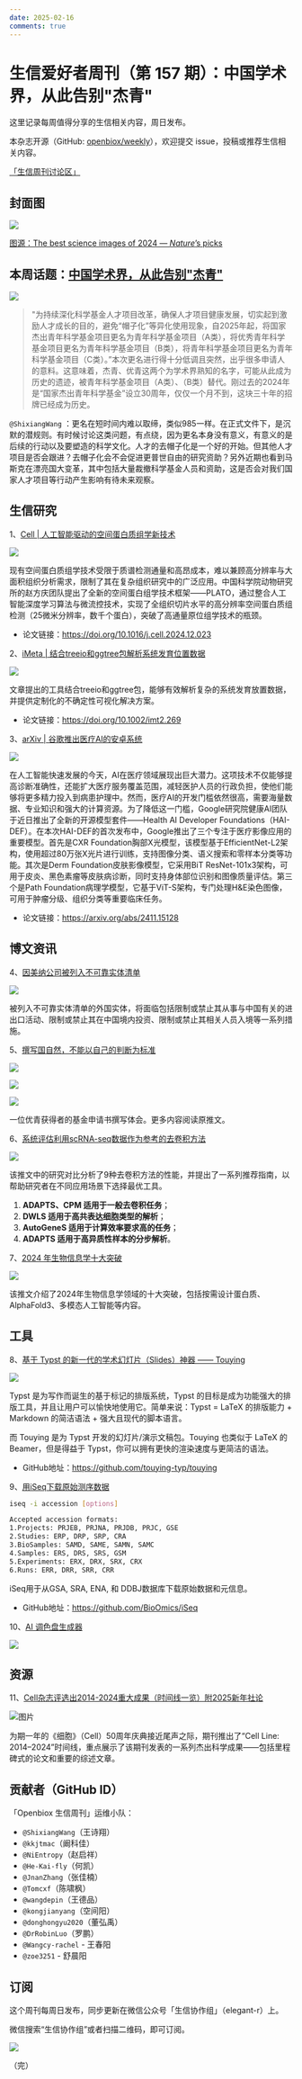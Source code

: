 ```yaml
---
date: 2025-02-16
comments: true
---
```


# 生信爱好者周刊（第 157 期）：中国学术界，从此告别"杰青"

这里记录每周值得分享的生信相关内容，周日发布。

本杂志开源（GitHub: [openbiox/weekly](https://github.com/openbiox/weekly)），欢迎提交 issue，投稿或推荐生信相关内容。

[「生信周刊讨论区」](https://github.com/openbiox/weekly/discussions)

## 封面图

![](https://weekly-1301043367.cos.ap-shanghai.myqcloud.com/20250216143518231.png)

[图源：The best science images of 2024 — *Nature*’s picks](https://www.nature.com/immersive/d41586-024-03969-z/index.html)

## 本周话题：[中国学术界，从此告别"杰青"](https://mp.weixin.qq.com/s/BxsRFh2O46n7HykQ9v8Y4g)

![](https://weekly-1301043367.cos.ap-shanghai.myqcloud.com/20250216143658678.webp)

>"为持续深化科学基金人才项目改革，确保人才项目健康发展，切实起到激励人才成长的目的，避免“帽子化”等异化使用现象，自2025年起，将国家杰出青年科学基金项目更名为青年科学基金项目（A类），将优秀青年科学基金项目更名为青年科学基金项目（B类），将青年科学基金项目更名为青年科学基金项目（C类）。”本次更名进行得十分低调且突然，出乎很多申请人的意料。这意味着，杰青、优青这两个为学术界熟知的名字，可能从此成为历史的遗迹，被青年科学基金项目（A类）、（B类）替代。刚过去的2024年是“国家杰出青年科学基金”设立30周年，仅仅一个月不到，这块三十年的招牌已经成为历史。

`@ShixiangWang` ：更名在短时间内难以取缔，类似985一样。在正式文件下，是沉默的潜规则。有时候讨论这类问题，有点绕，因为更名本身没有意义，有意义的是后续的行动以及要塑造的科学文化。人才的去帽子化是一个好的开始。但其他人才项目是否会跟进？去帽子化会不会促进更普世自由的研究资助？另外近期也看到马斯克在漂亮国大变革，其中包括大量裁撤科学基金人员和资助，这是否会对我们国家人才项目等行动产生影响有待未来观察。

## 生信研究

1、[Cell | 人工智能驱动的空间蛋白质组学新技术](https://mp.weixin.qq.com/s/QL61f6sTfpUoAGIbUWNeNg)

![](https://weekly-1301043367.cos.ap-shanghai.myqcloud.com/20250216145442328.webp)

现有空间蛋白质组学技术受限于质谱检测通量和高昂成本，难以兼顾高分辨率与大面积组织分析需求，限制了其在复杂组织研究中的广泛应用。中国科学院动物研究所的赵方庆团队提出了全新的空间蛋白组学技术框架——PLATO，通过整合人工智能深度学习算法与微流控技术，实现了全组织切片水平的高分辨率空间蛋白质组检测（25微米分辨率，数千个蛋白），突破了高通量原位组学技术的瓶颈。

- 论文链接：https://doi.org/10.1016/j.cell.2024.12.023

2、[iMeta | 结合treeio和ggtree包解析系统发育位置数据](https://mp.weixin.qq.com/s/-hJ8ZmwIJ5WD_W1KzPUy0w)

![](https://weekly-1301043367.cos.ap-shanghai.myqcloud.com/20250216144757886.png)

文章提出的工具结合treeio和ggtree包，能够有效解析复杂的系统发育放置数据，并提供定制化的不确定性可视化解决方案。

- 论文链接：https://doi.org/10.1002/imt2.269



3、[arXiv | 谷歌推出医疗AI的安卓系统](https://mp.weixin.qq.com/s/DpQ6MTwTriMxWrDnNF6r1Q)

![](https://weekly-1301043367.cos.ap-shanghai.myqcloud.com/20250216150305629.webp)

在人工智能快速发展的今天，AI在医疗领域展现出巨大潜力。这项技术不仅能够提高诊断准确性，还能扩大医疗服务覆盖范围，减轻医护人员的行政负担，使他们能够将更多精力投入到病患护理中。然而，医疗AI的开发门槛依然很高，需要海量数据、专业知识和强大的计算资源。为了降低这一门槛，Google研究院健康AI团队于近日推出了全新的开源模型套件——Health AI Developer Foundations（HAI-DEF）。在本次HAI-DEF的首次发布中，Google推出了三个专注于医疗影像应用的重要模型。首先是CXR Foundation胸部X光模型，该模型基于EfficientNet-L2架构，使用超过80万张X光片进行训练，支持图像分类、语义搜索和零样本分类等功能。其次是Derm Foundation皮肤影像模型，它采用BiT ResNet-101x3架构，可用于皮炎、黑色素瘤等皮肤病诊断，同时支持身体部位识别和图像质量评估。第三个是Path Foundation病理学模型，它基于ViT-S架构，专门处理H&E染色图像，可用于肿瘤分级、组织分类等重要临床任务。

- 论文链接：https://arxiv.org/abs/2411.15128



## 博文资讯

4、[因美纳公司被列入不可靠实体清单](https://mp.weixin.qq.com/s/fg3Jde9FgFF-Q5pomTl_RA)

![](https://weekly-1301043367.cos.ap-shanghai.myqcloud.com/20250216150614814.webp)

被列入不可靠实体清单的外国实体，将面临包括限制或禁止其从事与中国有关的进出口活动、限制或禁止其在中国境内投资、限制或禁止其相关人员入境等一系列措施。



5、[撰写国自然，不能以自己的判断为标准](https://mp.weixin.qq.com/s/Ly2DZGexF6J4Po4c5g21Fg)

![](https://weekly-1301043367.cos.ap-shanghai.myqcloud.com/20250216150737936.png)

![](https://weekly-1301043367.cos.ap-shanghai.myqcloud.com/20250216150918988.png)

![](https://weekly-1301043367.cos.ap-shanghai.myqcloud.com/20250216151001626.png)

一位优青获得者的基金申请书撰写体会。更多内容阅读原推文。



6、[系统评估利用scRNA-seq数据作为参考的去卷积方法](https://mp.weixin.qq.com/s/nyKJVBRIMPG4rXsF0hTAsw)

![](https://weekly-1301043367.cos.ap-shanghai.myqcloud.com/20250216145112887.webp)

该推文中的研究对比分析了9种去卷积方法的性能，并提出了一系列推荐指南，以帮助研究者在不同应用场景下选择最优工具。

1. **ADAPTS、CPM 适用于一般去卷积任务**；
2. **DWLS 适用于高共表达细胞类型的解析**；
3. **AutoGeneS 适用于计算效率要求高的任务**；
4. **ADAPTS 适用于高异质性样本的分步解析**。



7、[2024 年生物信息学十大突破](https://mp.weixin.qq.com/s/cfgNiqSUTJIbOqNAe_DbmA)

![](https://weekly-1301043367.cos.ap-shanghai.myqcloud.com/20250216145342327.png)

该推文介绍了2024年生物信息学领域的十大突破，包括按需设计蛋白质、AlphaFold3、多模态人工智能等内容。


## 工具

8、[基于 Typst 的新一代的学术幻灯片（Slides）神器 —— Touying](https://zhuanlan.zhihu.com/p/700974038?utm_campaign=shareopn&utm_medium=social&utm_psn=1857143739534946304&utm_source=wechat_session)

![](https://weekly-1301043367.cos.ap-shanghai.myqcloud.com/20250216151118885.png)

Typst 是为写作而诞生的基于标记的排版系统，Typst 的目标是成为功能强大的排版工具，并且让用户可以愉快地使用它。简单来说：Typst = LaTeX 的排版能力 + Markdown 的简洁语法 + 强大且现代的脚本语言。

而 Touying 是为 Typst 开发的幻灯片/演示文稿包。Touying 也类似于 LaTeX 的 Beamer，但是得益于 Typst，你可以拥有更快的渲染速度与更简洁的语法。

- GitHub地址：https://github.com/touying-typ/touying

9、[用iSeq下载原始测序数据](https://mp.weixin.qq.com/s/TDpljP6TiuTmyXn07c5rjA)

```bash
iseq -i accession [options]

Accepted accession formats:
1.Projects: PRJEB, PRJNA, PRJDB, PRJC, GSE
2.Studies: ERP, DRP, SRP, CRA
3.BioSamples: SAMD, SAME, SAMN, SAMC
4.Samples: ERS, DRS, SRS, GSM
5.Experiments: ERX, DRX, SRX, CRX
6.Runs: ERR, DRR, SRR, CRR
```



iSeq用于从GSA, SRA, ENA, 和 DDBJ数据库下载原始数据和元信息。

- GitHub地址：https://github.com/BioOmics/iSeq

10、[AI 调色盘生成器](https://colorify.rocks/)

![](https://weekly-1301043367.cos.ap-shanghai.myqcloud.com/20250216152155898.png)



## 资源

11、[Cell杂志评选出2014-2024重大成果（时间线一览）附2025新年社论](https://mp.weixin.qq.com/s/Ss8yWJhskFblr2dmvsW-Tw)

![图片](https://weekly-1301043367.cos.ap-shanghai.myqcloud.com/20250216152454378.webp)

为期一年的《细胞》（Cell）50周年庆典接近尾声之际，期刊推出了“Cell Line: 2014–2024”时间线，重点展示了该期刊发表的一系列杰出科学成果——包括里程碑式的论文和重要的综述文章。



## 贡献者（GitHub ID）

「Openbiox 生信周刊」运维小队：

- `@ShixiangWang`（王诗翔）
- `@kkjtmac`（阚科佳）
- `@NiEntropy`（赵启祥）
- `@He-Kai-fly`（何凯）
- `@JnanZhang`（张佳楠）
- `@Tomcxf`（陈啸枫）
- `@wangdepin`（王德品）
- `@kongjianyang`（空间阳）
- `@donghongyu2020`（董弘禹）
- `@DrRobinLuo`（罗鹏）
- `@Wangcy-rachel` - 王春阳
- `@zoe3251` - 舒晨阳

## 订阅

这个周刊每周日发布，同步更新在微信公众号「生信协作组」（elegant-r）上。

微信搜索“生信协作组”或者扫描二维码，即可订阅。

![](https://cdn.nlark.com/yuque/0/2022/png/471931/1648306398708-897e7ad4-6008-40f8-9200-ddee834b09a7.png)

（完）